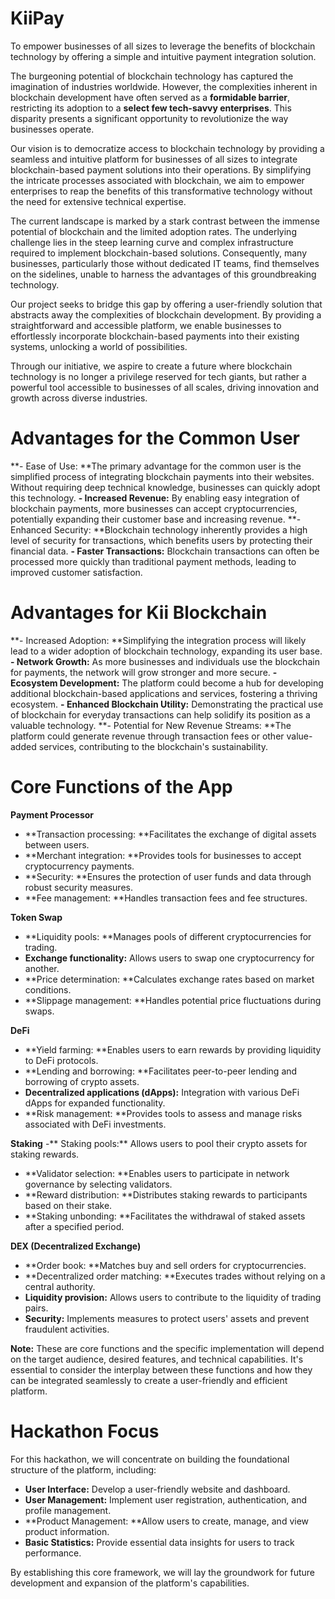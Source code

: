 # KiiPay
 To empower businesses of all sizes to leverage the benefits of blockchain technology by offering a simple and intuitive payment integration solution.

The burgeoning potential of blockchain technology has captured the imagination of industries worldwide. However, the complexities inherent in blockchain development have often served as a **formidable barrier**, restricting its adoption to a **select few tech-savvy enterprises**. This disparity presents a significant opportunity to revolutionize the way businesses operate.

Our vision is to democratize access to blockchain technology by providing a seamless and intuitive platform for businesses of all sizes to integrate blockchain-based payment solutions into their operations. By simplifying the intricate processes associated with blockchain, we aim to empower enterprises to reap the benefits of this transformative technology without the need for extensive technical expertise.

The current landscape is marked by a stark contrast between the immense potential of blockchain and the limited adoption rates. The underlying challenge lies in the steep learning curve and complex infrastructure required to implement blockchain-based solutions. Consequently, many businesses, particularly those without dedicated IT teams, find themselves on the sidelines, unable to harness the advantages of this groundbreaking technology.

Our project seeks to bridge this gap by offering a user-friendly solution that abstracts away the complexities of blockchain development. By providing a straightforward and accessible platform, we enable businesses to effortlessly incorporate blockchain-based payments into their existing systems, unlocking a world of possibilities.

Through our initiative, we aspire to create a future where blockchain technology is no longer a privilege reserved for tech giants, but rather a powerful tool accessible to businesses of all scales, driving innovation and growth across diverse industries.

# **Advantages for the Common User**
**- Ease of Use: **The primary advantage for the common user is the simplified process of integrating blockchain payments into their websites. Without requiring deep technical knowledge, businesses can quickly adopt this technology.
**- Increased Revenue:** By enabling easy integration of blockchain payments, more businesses can accept cryptocurrencies, potentially expanding their customer base and increasing revenue.
**- Enhanced Security: **Blockchain technology inherently provides a high level of security for transactions, which benefits users by protecting their financial data.
**- Faster Transactions:** Blockchain transactions can often be processed more quickly than traditional payment methods, leading to improved customer satisfaction.

# **Advantages for Kii Blockchain**
**- Increased Adoption: **Simplifying the integration process will likely lead to a wider adoption of blockchain technology, expanding its user base.
**- Network Growth:** As more businesses and individuals use the blockchain for payments, the network will grow stronger and more secure.
**- Ecosystem Development:** The platform could become a hub for developing additional blockchain-based applications and services, fostering a thriving ecosystem.
**- Enhanced Blockchain Utility:** Demonstrating the practical use of blockchain for everyday transactions can help solidify its position as a valuable technology.
**- Potential for New Revenue Streams: **The platform could generate revenue through transaction fees or other value-added services, contributing to the blockchain's sustainability.

# **Core Functions of the App**
**Payment Processor**
- **Transaction processing: **Facilitates the exchange of digital assets between users.
- **Merchant integration: **Provides tools for businesses to accept cryptocurrency payments.
- **Security: **Ensures the protection of user funds and data through robust security measures.
- **Fee management: **Handles transaction fees and fee structures.

**Token Swap**
- **Liquidity pools: **Manages pools of different cryptocurrencies for trading.
- **Exchange functionality:** Allows users to swap one cryptocurrency for another.
- **Price determination: **Calculates exchange rates based on market conditions.
- **Slippage management: **Handles potential price fluctuations during swaps.

**DeFi**
- **Yield farming: **Enables users to earn rewards by providing liquidity to DeFi protocols.
- **Lending and borrowing: **Facilitates peer-to-peer lending and borrowing of crypto assets.
- **Decentralized applications (dApps):** Integration with various DeFi dApps for expanded functionality.
- **Risk management: **Provides tools to assess and manage risks associated with DeFi investments.

**Staking**
-** Staking pools:** Allows users to pool their crypto assets for staking rewards.
- **Validator selection: **Enables users to participate in network governance by selecting validators.
- **Reward distribution: **Distributes staking rewards to participants based on their stake.
- **Staking unbonding: **Facilitates the withdrawal of staked assets after a specified period.   

**DEX (Decentralized Exchange)**
- **Order book: **Matches buy and sell orders for cryptocurrencies.   
- **Decentralized order matching: **Executes trades without relying on a central authority.   
- **Liquidity provision:** Allows users to contribute to the liquidity of trading pairs.
- **Security:** Implements measures to protect users' assets and prevent fraudulent activities.

**Note:** These are core functions and the specific implementation will depend on the target audience, desired features, and technical capabilities. It's essential to consider the interplay between these functions and how they can be integrated seamlessly to create a user-friendly and efficient platform. 

# **Hackathon Focus**
For this hackathon, we will concentrate on building the foundational structure of the platform, including:

- **User Interface:** Develop a user-friendly website and dashboard.
- **User Management:** Implement user registration, authentication, and profile management.
- **Product Management: **Allow users to create, manage, and view product information.
- **Basic Statistics:** Provide essential data insights for users to track performance.

By establishing this core framework, we will lay the groundwork for future development and expansion of the platform's capabilities. 